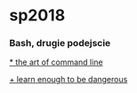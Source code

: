 # sp2018



### Bash, drugie podejscie
  <a href="https://github.com/jlevy/the-art-of-command-line/blob/master/README.md" > * the art of command line <a/>
  

  <a href="https://www.learnenough.com" > + learn enough to be dangerous <a/>


  

